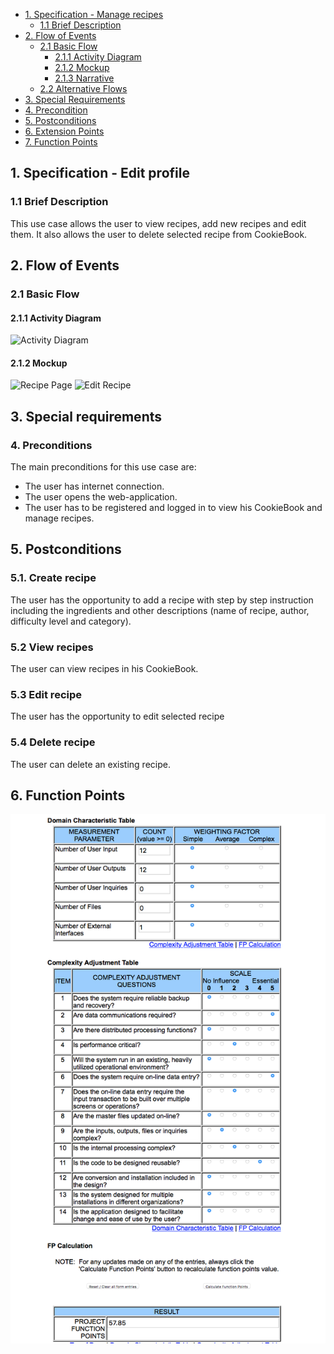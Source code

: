 - [1. Specification - Manage recipes](#1-specification-manage-recipes)
    - [1.1 Brief Description](#11-brief-description)
- [2. Flow of Events](#2-flow-of-events)
    - [2.1 Basic Flow](#21-basic-flow)
        - [2.1.1 Activity Diagram](#211-activity-diagram)
        - [2.1.2 Mockup](#212-mockup)
        - [2.1.3 Narrative](#213-narrative)
    - [2.2 Alternative Flows](#21-alternative-flows)
- [3. Special Requirements](#3-special-requirements)
- [4. Precondition](#4-preconditions)  
- [5. Postconditions](#5-postconditions)
- [6. Extension Points](#6-extension-points)
- [7. Function Points](#7-function-points)

## 1. Specification - Edit profile
### 1.1 Brief Description
This use case allows the user to view recipes, add new recipes and edit them. It also allows the user to delete selected recipe from CookieBook.
## 2. Flow of Events
### 2.1 Basic Flow
#### 2.1.1 Activity Diagram
![Activity Diagram](https://github.com/MyCookieBook/MyCookieBook-Documentation/blob/master/UC/images/UCD_ManageRecipe.JPG)
#### 2.1.2 Mockup
![Recipe Page](https://github.com/MyCookieBook/MyCookieBook-Documentation/blob/master/UC/images/Recipepage.JPG)
![Edit Recipe](https://github.com/MyCookieBook/MyCookieBook-Documentation/blob/master/UC/images/Recipepage_Edit_NewRecipe.JPG)

## 3. Special requirements
### 4. Preconditions
The main preconditions for this use case are:
- The user has internet connection.
- The user opens the web-application.
- The user has to be registered and logged in to view his CookieBook and manage recipes.

## 5. Postconditions
### 5.1. Create recipe
The user has the opportunity to add a recipe with step by step instruction including the ingredients and other descriptions (name of recipe, author, difficulty level and category).
### 5.2 View recipes
The user can view recipes in his CookieBook.
### 5.3 Edit recipe
The user has the opportunity to edit selected recipe
### 5.4 Delete recipe
The user can delete an existing recipe.
## 6. Function Points
![Function Points](images/UC_managerecipe_fp.png)
